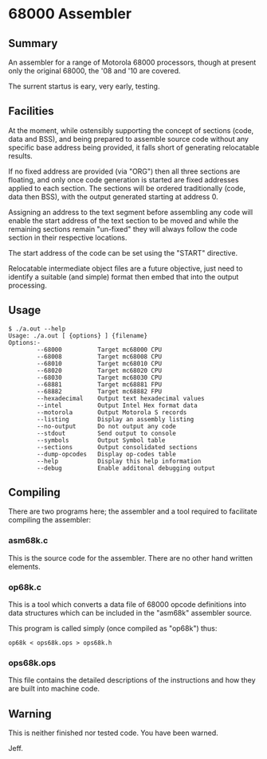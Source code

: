 # 68000 Assembler

## Summary

An assembler for a range of Motorola 68000 processors, though at present only the original 68000, the '08 and '10 are covered.

The surrent startus is eary, very early, testing.

## Facilities

At the moment, while ostensibly supporting the concept of sections (code, data and BSS), and being prepared to assemble source code without any specific base address being provided, it falls short of generating relocatable results.

If no fixed address are provided (via "ORG") then all three sections are floating, and only once code generation is started are fixed addresses applied to each section.  The sections will be ordered traditionally (code, data then BSS), with the output generated starting at address 0.

Assigning an address to the text segment before assembling any code will enable the start address of the text section to be moved and while the remaining sections remain "un-fixed" they will always follow the code section in their respective locations.

The start address of the code can be set using the "START" directive.

Relocatable intermediate object files are a future objective, just need to identify a suitable (and simple) format then embed that into the output processing.

## Usage

```
$ ./a.out --help
Usage: ./a.out [ {options} ] {filename}
Options:-
        --68000          Target mc68000 CPU
        --68008          Target mc68008 CPU
        --68010          Target mc68010 CPU
        --68020          Target mc68020 CPU
        --68030          Target mc68030 CPU
        --68881          Target mc68881 FPU
        --68882          Target mc68882 FPU
        --hexadecimal    Output text hexadecimal values
        --intel          Output Intel Hex format data
        --motorola       Output Motorola S records
        --listing        Display an assembly listing
        --no-output      Do not output any code
        --stdout         Send output to console
        --symbols        Output Symbol table
        --sections       Output consolidated sections
        --dump-opcodes   Display op-codes table
        --help           Display this help information
        --debug          Enable additonal debugging output
```

## Compiling

There are two programs here; the assembler and a tool required to facilitate compiling the assembler:

### asm68k.c

This is the source code for the assembler.  There are no other hand written elements.

### op68k.c

This is a tool which converts a data file of 68000 opcode definitions into data structures which can be included in the "asm68k" assembler source.

This program is called simply (once compiled as "op68k") thus:

```
op68k < ops68k.ops > ops68k.h
```

### ops68k.ops

This file contains the detailed descriptions of the instructions and how they are built into machine code.

## Warning

This is neither finished nor tested code.  You have been warned.

Jeff.
